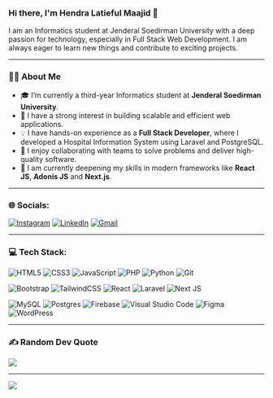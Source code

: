 ### Hi there, I'm Hendra Latieful Maajid 👋


I am an Informatics student at Jenderal Soedirman University with a deep passion for technology, especially in Full Stack Web Development. I am always eager to learn new things and contribute to exciting projects.

-----

### 👨‍💻 About Me

  * 🎓 I’m currently a third-year Informatics student at **Jenderal Soedirman University**. 
  * 🚀 I have a strong interest in building scalable and efficient web applications.
  * 💡 I have hands-on experience as a **Full Stack Developer**, where I developed a Hospital Information System using Laravel and PostgreSQL. 
  * 🤝 I enjoy collaborating with teams to solve problems and deliver high-quality software.
  * 🌱 I am currently deepening my skills in modern frameworks like **React JS**, **Adonis JS** and **Next.js**. 

-----

### 🌐 Socials:
[![Instagram](https://img.shields.io/badge/Instagram-%23E4405F.svg?logo=Instagram&logoColor=white)](https://instagram.com/hendramaajid) [![LinkedIn](https://img.shields.io/badge/LinkedIn-%230077B5.svg?logo=linkedin&logoColor=white)]([www.linkedin.com/in/hendralatiefulm](https://linkedin.com/in/hendralatiefulm/)) [![Gmail](https://img.shields.io/badge/Gmail-D14836?logo=gmail&logoColor=white)](mailto:hendralatiefulm@gmail.com)

-----

### 💻 Tech Stack:
![HTML5](https://img.shields.io/badge/html5-%23E34F26.svg?style=for-the-badge&logo=html5&logoColor=white) ![CSS3](https://img.shields.io/badge/css3-%231572B6.svg?style=for-the-badge&logo=css3&logoColor=white) ![JavaScript](https://img.shields.io/badge/javascript-%23323330.svg?style=for-the-badge&logo=javascript&logoColor=%23F7DF1E) ![PHP](https://img.shields.io/badge/php-%23777BB4.svg?style=for-the-badge&logo=php&logoColor=white) ![Python](https://img.shields.io/badge/python-3670A0?style=for-the-badge&logo=python&logoColor=ffdd54) ![Git](https://img.shields.io/badge/git-%23F05033.svg?style=for-the-badge&logo=git&logoColor=white)

![Bootstrap](https://img.shields.io/badge/bootstrap-%238511FA.svg?style=for-the-badge&logo=bootstrap&logoColor=white) ![TailwindCSS](https://img.shields.io/badge/tailwindcss-%2338B2AC.svg?style=for-the-badge&logo=tailwind-css&logoColor=white) ![React](https://img.shields.io/badge/react-%2320232a.svg?style=for-the-badge&logo=react&logoColor=%2361DAFB) ![Laravel](https://img.shields.io/badge/laravel-%23FF2D20.svg?style=for-the-badge&logo=laravel&logoColor=white) ![Next JS](https://img.shields.io/badge/Next-black?style=for-the-badge&logo=next.js&logoColor=white)

![MySQL](https://img.shields.io/badge/mysql-4479A1.svg?style=for-the-badge&logo=mysql&logoColor=white) ![Postgres](https://img.shields.io/badge/postgres-%23316192.svg?style=for-the-badge&logo=postgresql&logoColor=white) ![Firebase](https://img.shields.io/badge/firebase-%23039BE5.svg?style=for-the-badge&logo=firebase) ![Visual Studio Code](https://img.shields.io/badge/Visual%20Studio%20Code-0078d7.svg?style=for-the-badge&logo=visual-studio-code&logoColor=white) ![Figma](https://img.shields.io/badge/figma-%23F24E1E.svg?style=for-the-badge&logo=figma&logoColor=white) ![WordPress](https://img.shields.io/badge/WordPress-%23117AC9.svg?style=for-the-badge&logo=WordPress&logoColor=white)

-----

### ✍️ Random Dev Quote
![](https://quotes-github-readme.vercel.app/api?type=horizontal&theme=radical)

-----

[![](https://visitcount.itsvg.in/api?id=your_username&icon=0&color=0)](https://visitcount.itsvg.in)


